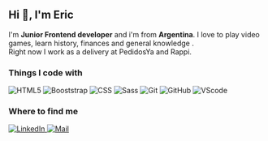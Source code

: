 ## Hi 👋, I'm Eric

I'm **Junior Frontend developer** and i'm from **Argentina**. I love to play video games, learn history, finances and general knowledge .  
Right now I work as a delivery at PedidosYa and Rappi.

### Things I code with

<p>

  <img alt="HTML5" src="https://img.shields.io/badge/-HTML5-0D1117?logo=html5&logoColor=E34F26" />
  <img alt="Booststrap" src="https://img.shields.io/badge/Bootstrap-563D7C?style=for-the-badge&logo=bootstrap&logoColor=white" />

  <img alt="CSS" src="https://img.shields.io/badge/-CSS-0D1117?logo=css3&logoColor=264DE4" />
  <img alt="Sass" src="https://img.shields.io/badge/-Sass-0D1117?logo=sass&logoColor=CF649A" />
  
  <img alt="Git" src="https://img.shields.io/badge/-Git-0D1117?logo=git&logoColor=F05032" />
  <img alt="GitHub" src="https://img.shields.io/badge/-GitHub-0D1117?logo=github&logoColor=white" />
  <img alt="VScode" src="https://img.shields.io/badge/-VScode-0D1117?logo=visual-studio-code&logoColor=23A7F2" />
  
</p>

### Where to find me

<p>
  <a href="https://www.linkedin.com/in/eric-hern%C3%A1n-bellezza/
" target="_blank">
    <img alt="LinkedIn" src="https://img.shields.io/badge/-LinkedIn-0A66C2?style=for-the-badge&logo=linkedin&logoColor=white" />
  </a>
  <a href="mailto:erichernan27@hotmail.com" target="_blank">
    <img alt="Mail" src="https://img.shields.io/badge/-Email-D14836?style=for-the-badge&logo=gmail&logoColor=white" />
  </a>
</p?
